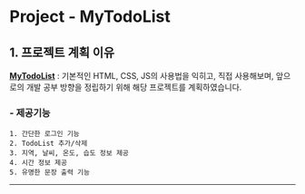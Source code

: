Project - MyTodoList
======================

## 1. 프로젝트 계획 이유
[**MyTodoList**](https://lee-sang-beom.github.io/My-Todo-List/) : 기본적인 HTML, CSS, JS의 사용법을 익히고, 직접 사용해보며, 앞으로의 개발 공부 방향을 정립하기 위해 해당 프로젝트를 계획하였습니다.

### - 제공기능
	1. 간단한 로그인 기능
	2. TodoList 추가/삭제
	3. 지역, 날씨, 온도, 습도 정보 제공
    4. 시간 정보 제공
    5. 유명한 문장 출력 기능

****